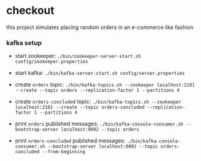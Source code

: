 # checkout

this project simulates placing random orders in an e-commerce like fashion

### kafka setup

- start zookeeper: `./bin/zookeeper-server-start.sh config/zookeeper.properties`

- start kafka: `./bin/kafka-server-start.sh config/server.properties`

- create `orders` topic: `./bin/kafka-topics.sh --zookeeper localhost:2181 --create --topic orders --replication-factor 1 --partitions 4`
- create `orders-concluded` topic: `./bin/kafka-topics.sh --zookeeper localhost:2181 --create --topic orders-concluded --replication-factor 1 --partitions 4`

- print `orders` published messages: `./bin/kafka-console-consumer.sh --bootstrap-server localhost:9092 --topic orders`
- print `orders-concluded` published messages: `./bin/kafka-console-consumer.sh --bootstrap-server localhost:9092 --topic orders-concluded --from-beginning` 
